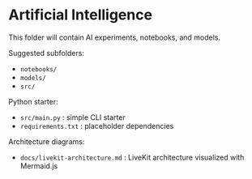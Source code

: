 
# Artificial Intelligence

This folder will contain AI experiments, notebooks, and models.

Suggested subfolders:
- `notebooks/`
- `models/`
- `src/`

Python starter:
- `src/main.py` : simple CLI starter
- `requirements.txt` : placeholder dependencies

Architecture diagrams:
- `docs/livekit-architecture.md` : LiveKit architecture visualized with Mermaid.js
